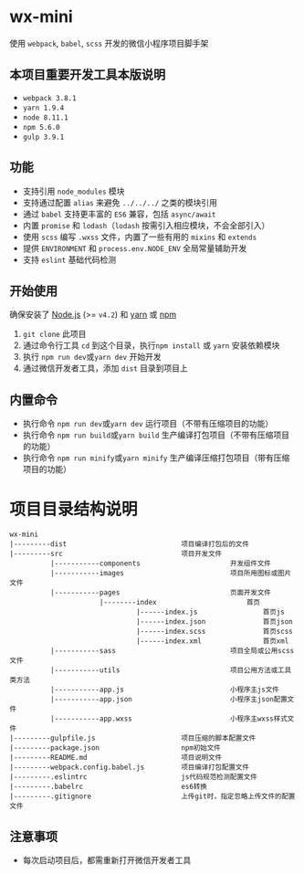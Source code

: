 # wx-mini

使用 `webpack`, `babel`, `scss` 开发的微信小程序项目脚手架

## 本项目重要开发工具本版说明

* `webpack 3.8.1`
* `yarn 1.9.4`
* `node 8.11.1`
* `npm 5.6.0`
* `gulp 3.9.1`

## 功能

* 支持引用 `node_modules` 模块
* 支持通过配置 `alias` 来避免 `../../../` 之类的模块引用
* 通过 `babel` 支持更丰富的 `ES6` 兼容，包括 `async/await`
* 内置 `promise` 和 `lodash`（`lodash` 按需引入相应模块，不会全部引入）
* 使用 `scss` 编写 `.wxss` 文件，内置了一些有用的 `mixins` 和 `extends`
* 提供 `ENVIRONMENT` 和 `process.env.NODE_ENV` 全局常量辅助开发
* 支持 `eslint` 基础代码检测

## 开始使用

确保安装了 [Node.js](https://nodejs.org/) (>= `v4.2`) 和 [yarn](https://yarnpkg.com) 或 [npm](https://www.npmjs.com/package/npm)

1.  `git clone` 此项目
2.  通过命令行工具 `cd` 到这个目录，执行`npm install` 或 `yarn` 安装依赖模块
3.  执行 `npm run dev`或`yarn dev` 开始开发
4.  通过微信开发者工具，添加 `dist` 目录到项目上

## 内置命令

* 执行命令  `npm run dev`或`yarn dev` 运行项目（不带有压缩项目的功能）
* 执行命令  `npm run build`或`yarn build` 生产编译打包项目（不带有压缩项目的功能）
* 执行命令  `npm run minify`或`yarn minify` 生产编译压缩打包项目（带有压缩项目的功能）

# 项目目录结构说明
``````
wx-mini
|---------dist                            项目编译打包后的文件
|---------src                             项目开发文件
          |-----------components                      开发组件文件
          |-----------images                          项目所用图标或图片文件
          |-----------pages                           页面开发文件
                      |--------index                      首页
                               |------index.js                首页js
                               |------index.json              首页json
                               |------index.scss              首页scss
                               |------index.xml               首页xml
          |-----------sass                            项目全局或公用scss文件
          |-----------utils                           项目公用方法或工具类方法
          |-----------app.js                          小程序主js文件
          |-----------app.json                        小程序主json配置文件
          |-----------app.wxss                        小程序主wxss样式文件
|---------gulpfile.js                     项目压缩的脚本配置文件
|---------package.json                    npm初始文件
|---------README.md                       项目说明文件
|---------webpack.config.babel.js         项目编译打包配置文件
|---------.eslintrc                       js代码规范检测配置文件
|---------.babelrc                        es6转换
|---------.gitignore                      上传git时，指定忽略上传文件的配置文件
``````

## 注意事项
* 每次启动项目后，都需重新打开微信开发者工具
